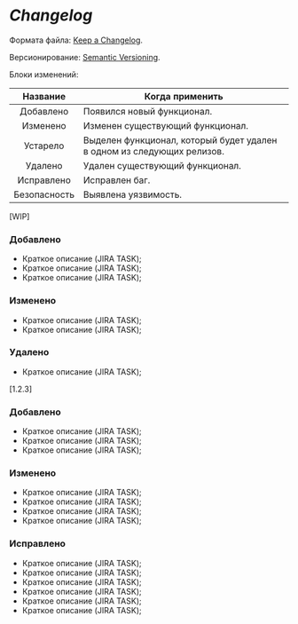 # _Changelog_

Формата файла: [Keep a Changelog](https://keepachangelog.com/ru/1.0.0/).

Версионирование: [Semantic Versioning](https://semver.org/lang/ru/).

Блоки изменений:

|    Название    | Когда применить                                                        |
|:--------------:|------------------------------------------------------------------------|
|   Добавлено    | Появился новый функционал.                                             |
|    Изменено    | Изменен существующий функционал.                                       |
|    Устарело    | Выделен функционал, который будет удален в одном из следующих релизов. |
|    Удалено     | Удален существующий функционал.                                        |
|   Исправлено   | Исправлен баг.                                                         |
|  Безопасность  | Выявлена уязвимость.                                                   |

[WIP]

### Добавлено

- Краткое описание (JIRA TASK);
- Краткое описание (JIRA TASK);
- Краткое описание (JIRA TASK);

### Изменено

- Краткое описание (JIRA TASK);
- Краткое описание (JIRA TASK);

### Удалено

- Краткое описание (JIRA TASK);

[1.2.3]

### Добавлено

- Краткое описание (JIRA TASK);
- Краткое описание (JIRA TASK);
- Краткое описание (JIRA TASK);

### Изменено

- Краткое описание (JIRA TASK);
- Краткое описание (JIRA TASK);
- Краткое описание (JIRA TASK);
- Краткое описание (JIRA TASK);

### Исправлено

- Краткое описание (JIRA TASK);
- Краткое описание (JIRA TASK);
- Краткое описание (JIRA TASK);
- Краткое описание (JIRA TASK);
- Краткое описание (JIRA TASK);
- Краткое описание (JIRA TASK);